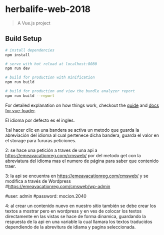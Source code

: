 # herbalife-web-2018

> A Vue.js project

## Build Setup

``` bash
# install dependencies
npm install

# serve with hot reload at localhost:8080
npm run dev

# build for production with minification
npm run build

# build for production and view the bundle analyzer report
npm run build --report
```

For detailed explanation on how things work, checkout the [guide](http://vuejs-templates.github.io/webpack/) and [docs for vue-loader](http://vuejs.github.io/vue-loader).

El idioma por defecto es el ingles.

1:al hacer clic en una bandera se activa un metodo que guarda la abreviación del idioma al cual pertenece dicha bandera, guarda el valor en el storage para fururas peticiones.

2: se hace una petición a traves de una api a https://emeavacationreg.com/cmsweb/ por del metodo get con la abreviatura del idioma mas el numero de página para saber que contenido traer.

3: la api se encuentra en https://emeavacationreg.com/cmsweb/ y se modifica a través de Wordpress 
#https://emeavacationreg.com/cmsweb/wp-admin

#user: admin
#password: mocion.2040

4: al crear un contenido nuevo en nuestro sitio también se debe crear los textos a mostrar pero en wordpress y en ves de colocar los textos directamente en las vistas se hace de forma dinamica, guardando la respuesta de la api en una variable la cual llamara los textos traducidos dependiendo de la abrevitura de idiama y pagina seleccionada.
